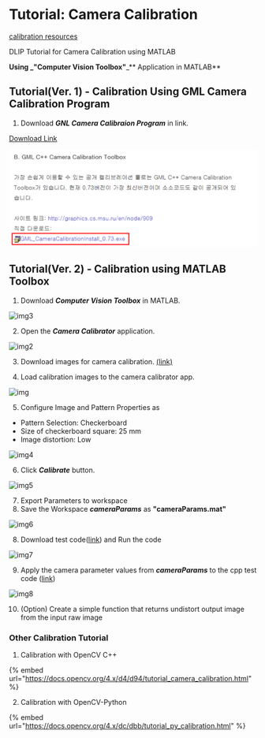 # Tutorial: Camera Calibration

[calibration resources](https://github.com/ykkimhgu/DLIP_doc/files/14879534/calibration.resources.zip)

DLIP Tutorial for Camera Calibration using MATLAB

**Using **_**"Computer Vision Toolbox"**_** Application in MATLAB**
## Tutorial(Ver. 1) - Calibration Using GML Camera Calibration Program

1. Download _**GNL Camera Calibraion Program**_ in link.

[Download Link](https://darkpgmr.tistory.com/32)

![img3](https://github.com/ykkimhgu/DLIP_doc/blob/master/images/DownloadImage.png)

## Tutorial(Ver. 2) - Calibration using MATLAB Toolbox

1. Download _**Computer Vision Toolbox**_ in MATLAB.

![img3](https://user-images.githubusercontent.com/84509483/226327538-cb410359-6337-4030-b6fd-83042b1db028.PNG)



2. Open the _**Camera Calibrator**_ application.

![img2](https://user-images.githubusercontent.com/84509483/226327602-6d01d8c2-bf21-4fb0-812c-c6438fec07ba.PNG)



3. Download images for camera calibration. [(link)](https://github.com/ykkimhgu/DLIP-src/blob/main/Tutorial\_Calibration/camera\_calibration\_images.zip)



4. Load calibration images to the camera calibrator app.

![img](https://user-images.githubusercontent.com/84509483/226327653-216ad6ed-34ea-4fab-bd60-98499c6e18c7.PNG)



5. Configure Image and Pattern Properties as

* Pattern Selection:  Checkerboard
* Size of checkerboard square:  25 mm
* Image distortion: Low

![img4](https://user-images.githubusercontent.com/84509483/226327686-7ee6cf2d-e079-4b28-9e30-1db0482f04a9.PNG)



6. Click _**Calibrate**_ button.

![img5](https://user-images.githubusercontent.com/84509483/226327718-35316e83-78bc-4d68-aa43-ee61d96d16ac.PNG)



7. Export Parameters to workspace
8. Save the Workspace  _**cameraParams**_  as **"cameraParams.mat"**

![img6](https://user-images.githubusercontent.com/84509483/226327732-b066f4a1-fc5e-4d07-8d66-f5ddfafb2acb.PNG)



8. Download test code([link](https://github.com/ykkimhgu/DLIP-src/blob/main/Tutorial\_Calibration/DLIP\_Tutorial\_Calibration\_GetUndistortedImg.m)) and Run the code

![img7](https://user-images.githubusercontent.com/84509483/226327756-702956a0-f1d7-4098-a7fb-2b149f31df37.PNG)



9. Apply the camera parameter values from _**cameraParams**_ to the cpp test code ([link](https://github.com/ykkimhgu/DLIP-src/blob/main/Tutorial\_Calibration/ShowUndistorted.cpp))

![img8](https://user-images.githubusercontent.com/84509483/226327795-2cf5e1fc-e856-4a53-8c23-625d71ad43ff.PNG)

10. (Option) Create a simple function that returns undistort output image from the input raw image



### Other Calibration Tutorial

1. Calibration with OpenCV C++

{% embed url="https://docs.opencv.org/4.x/d4/d94/tutorial_camera_calibration.html" %}

2. Calibration with OpenCV-Python

{% embed url="https://docs.opencv.org/4.x/dc/dbb/tutorial_py_calibration.html" %}
